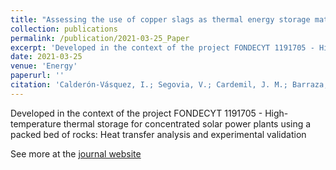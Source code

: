 ```yaml
---
title: "Assessing the use of copper slags as thermal energy storage material for packed-bed systems"
collection: publications
permalink: /publication/2021-03-25_Paper
excerpt: 'Developed in the context of the project FONDECYT 1191705 - High-temperature thermal storage for concentrated solar power plants using a packed bed of rocks: Heat transfer analysis and experimental validation.'
date: 2021-03-25
venue: 'Energy'
paperurl: ''
citation: 'Calderón-Vásquez, I.; Segovia, V.; Cardemil, J. M.; Barraza, R. (2021). &quot;Assessing the use of copper slags as thermal energy storage material for packed-bed systems.&quot; <i>Energy</i>. 15: 120370. https://doi.org/10.1016/j.energy.2021.120370'
---
```


Developed in the context of the project FONDECYT 1191705 - High-temperature thermal storage for concentrated solar power plants using a packed bed of rocks: Heat transfer analysis and experimental validation

See more at the [journal website](https://www.sciencedirect.com/science/article/pii/S0360544221006198)
